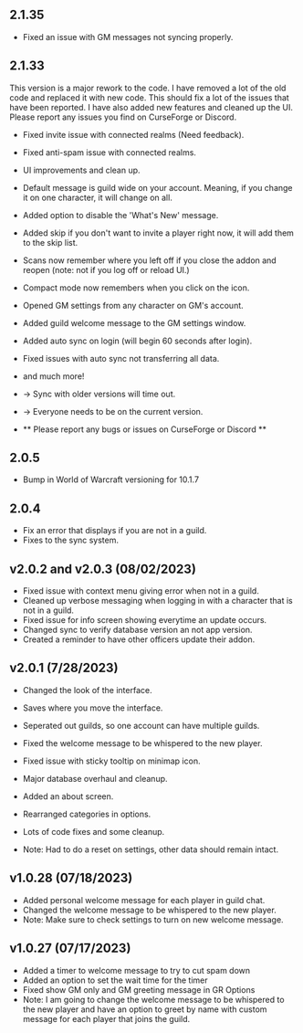 ## 2.1.35
* Fixed an issue with GM messages not syncing properly.

## 2.1.33
This version is a major rework to the code.  I have removed a lot of the old code and replaced it with new code.  This should fix a lot of the issues that have been reported.  I have also added new features and cleaned up the UI.  Please report any issues you find on CurseForge or Discord.

* Fixed invite issue with connected realms (Need feedback).
* Fixed anti-spam issue with connected realms.
* UI improvements and clean up.
* Default message is guild wide on your account.  Meaning, if you change it on one character, it will change on all.
* Added option to disable the 'What's New' message.
* Added skip if you don't want to invite a player right now, it will add them to the skip list.
* Scans now remember where you left off if you close the addon and reopen (note: not if you log off or reload UI.)
* Compact mode now remembers when you click on the icon.
* Opened GM settings from any character on GM's account.
* Added guild welcome message to the GM settings window.
* Added auto sync on login (will begin 60 seconds after login).
* Fixed issues with auto sync not transferring all data.
* and much more!

* -> Sync with older versions will time out.
* -> Everyone needs to be on the current version.

* ** Please report any bugs or issues on CurseForge or Discord **

## 2.0.5
* Bump in World of Warcraft versioning for 10.1.7

## 2.0.4
* Fix an error that displays if you are not in a guild.
* Fixes to the sync system.

## v2.0.2 and v2.0.3 (08/02/2023)
* Fixed issue with context menu giving error when not in a guild.
* Cleaned up verbose messaging when logging in with a
    character that is not in a guild.
* Fixed issue for info screen showing everytime an update occurs.
* Changed sync to verify database version an not app version.
* Created a reminder to have other officers update their addon.

## v2.0.1 (7/28/2023)
* Changed the look of the interface.
* Saves where you move the interface.
* Seperated out guilds, so one account can have multiple guilds.
* Fixed the welcome message to be whispered to the new player.
* Fixed issue with sticky tooltip on minimap icon.
* Major database overhaul and cleanup.
* Added an about screen.
* Rearranged categories in options.
* Lots of code fixes and some cleanup.

* Note: Had to do a reset on settings, other data should remain intact.

## v1.0.28 (07/18/2023)
* Added personal welcome message for each player in guild chat.
* Changed the welcome message to be whispered to the new player.
* Note: Make sure to check settings to turn on new welcome message.

## v1.0.27 (07/17/2023)
* Added a timer to welcome message to try to cut spam down
* Added an option to set the wait time for the timer
* Fixed show GM only and GM greeting message in GR Options
* Note: I am going to change the welcome message to be whispered to
    the new player and have an option to greet by name with custom message
    for each player that joins the guild.